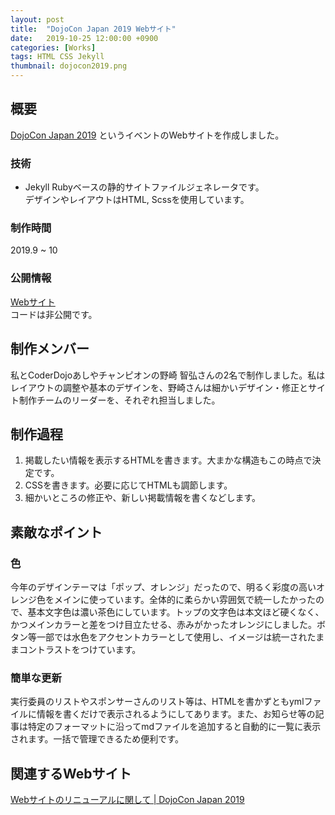 ```yaml
---
layout: post
title:  "DojoCon Japan 2019 Webサイト"
date:   2019-10-25 12:00:00 +0900
categories: [Works]
tags: HTML CSS Jekyll
thumbnail: dojocon2019.png
---
```

## 概要
[DojoCon Japan 2019](https://dojocon2019.coderdojo.jp/) というイベントのWebサイトを作成しました。

### 技術
- Jekyll
Rubyベースの静的サイトファイルジェネレータです。  
デザインやレイアウトはHTML, Scssを使用しています。

### 制作時間
2019.9 ~ 10

### 公開情報
[Webサイト](https://dojocon2019.coderdojo.jp/)  
コードは非公開です。

## 制作メンバー
私とCoderDojoあしやチャンピオンの野崎 智弘さんの2名で制作しました。私はレイアウトの調整や基本のデザインを、野崎さんは細かいデザイン・修正とサイト制作チームのリーダーを、それぞれ担当しました。

## 制作過程
1. 掲載したい情報を表示するHTMLを書きます。大まかな構造もこの時点で決定です。
2. CSSを書きます。必要に応じてHTMLも調節します。
3. 細かいところの修正や、新しい掲載情報を書くなどします。

## 素敵なポイント
### 色
今年のデザインテーマは「ポップ、オレンジ」だったので、明るく彩度の高いオレンジ色をメインに使っています。全体的に柔らかい雰囲気で統一したかったので、基本文字色は濃い茶色にしています。トップの文字色は本文ほど硬くなく、かつメインカラーと差をつけ目立たせる、赤みがかったオレンジにしました。ボタン等一部では水色をアクセントカラーとして使用し、イメージは統一されたままコントラストをつけています。

### 簡単な更新
実行委員のリストやスポンサーさんのリスト等は、HTMLを書かずともymlファイルに情報を書くだけで表示されるようにしてあります。また、お知らせ等の記事は特定のフォーマットに沿ってmdファイルを追加すると自動的に一覧に表示されます。一括で管理できるため便利です。

## 関連するWebサイト
[Webサイトのリニューアルに関して | DojoCon Japan 2019](https://dojocon2019.coderdojo.jp/posts/4/)
